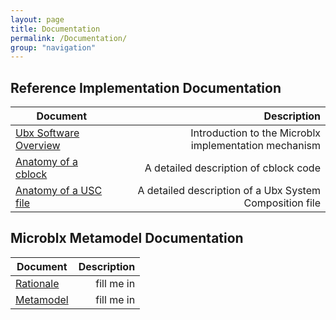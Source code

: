 ```yaml
---
layout: page
title: Documentation
permalink: /Documentation/
group: "navigation"
---
```


## Reference Implementation Documentation

|  Document    |   Description  |
| -------------|----------------:|
|  [Ubx Software Overview](ubx_software_overview/main_page) |  Introduction to the Microblx implementation mechanism |
|  [Anatomy of a cblock](cblock_explained) |  A detailed description of cblock code |
|  [Anatomy of a USC file](usc_explained) |  A detailed description of a Ubx System Composition file |


## Microblx Metamodel Documentation

| Document | Description |
| -------------|----------------:|
| [Rationale](metamodel/ubx-rationale.html) | fill me in |
| [Metamodel](metamodel/ubx-metamodel.html) | fill me in |
